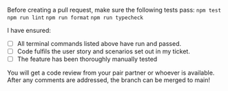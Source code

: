 Before creating a pull request, make sure the following tests pass:
`npm test`
`npm run lint`
`npm run format`
`npm run typecheck`

I have ensured:

- [ ] All terminal commands listed above have run and passed.
- [ ] Code fulfils the user story and scenarios set out in my ticket.
- [ ] The feature has been thoroughly manually tested

You will get a code review from your pair partner or whoever is available. After any comments are addressed, the branch can be merged to main!
